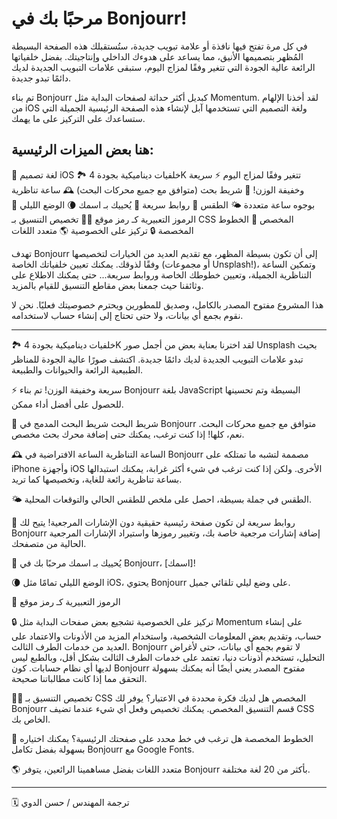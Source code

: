 # مرحبًا بك في Bonjourr!

في كل مرة تفتح فيها نافذة أو علامة تبويب جديدة، ستُستقبلك هذه الصفحة البسيطة المُظهر بتصميمها الأنيق، مما يساعد على هدوءك الداخلي وإنتاجيتك. بفضل خلفياتها الرائعة عالية الجودة التي تتغير وفقًا لمزاج اليوم، ستبقى علامات التبويب الجديدة لديك دائمًا تبدو جديدة.

تم بناء Bonjourr كبديل أكثر حداثة لصفحات البداية مثل Momentum. لقد أخذنا الإلهام من iOS ولغة التصميم التي تستخدمها آبل لإنشاء هذه الصفحة الرئيسية الجميلة التي ستساعدك على التركيز على ما يهمك.

## هنا بعض الميزات الرئيسية:

🍏 لغة تصميم iOS
🏞 خلفيات ديناميكية بجودة 4K تتغير وفقًا لمزاج اليوم
⚡️ سريعة وخفيفة الوزن!
🔎 شريط بحث (متوافق مع جميع محركات البحث)
🕰 ساعة تناظرية بوجوه ساعة متعددة
🌤 الطقس
🔗 روابط سريعة
👋 يُحييك بـ اسمك
🌘 الوضع الليلي
🥖 الرموز التعبيرية كـ رمز موقع
🧑‍💻 تخصيص التنسيق بـ CSS المخصص
📝 الخطوط المخصصة
🔒 تركيز على الخصوصية
🌎 متعدد اللغات

تهدف Bonjourr إلى أن تكون بسيطة المظهر، مع تقديم العديد من الخيارات لتخصيصها وفقًا لذوقك. يمكنك تعيين خلفياتك الخاصة (أو مجموعات Unsplash!)، وتمكين الساعة التناظرية الجميلة، وتعيين خطوطك الخاصة وروابط سريعة... حتى يمكنك الاطلاع على وثائقنا حيث جمعنا بعض مقاطع التنسيق للقيام بالمزيد.

هذا المشروع مفتوح المصدر بالكامل، وصديق للمطورين ويحترم خصوصيتك فعليًا. نحن لا نقوم بجمع أي بيانات، ولا حتى تحتاج إلى إنشاء حساب لاستخدامه.

---
🏞 خلفيات ديناميكية بجودة 4K
لقد اخترنا بعناية بعض من أجمل صور Unsplash بحيث تبدو علامات التبويب الجديدة لديك دائمًا جديدة. اكتشف صورًا عالية الجودة للمناظر الطبيعية الرائعة والحيوانات والطبيعة.

⚡️ سريعة وخفيفة الوزن!
تم بناء Bonjourr بلغة JavaScript البسيطة وتم تحسينها للحصول على أفضل أداء ممكن.

🔎 شريط البحث
شريط البحث المدمج في Bonjourr متوافق مع جميع محركات البحث. نعم، كلها! إذا كنت ترغب، يمكنك حتى إضافة محرك بحث مخصص.

🕰 الساعة التناظرية
الساعة الافتراضية في Bonjourr مصممة لتشبه ما تمتلكه على iPhone وأجهزة iOS الأخرى. ولكن إذا كنت ترغب في شيء أكثر غرابة، يمكنك استبدالها بساعة تناظرية رائعة للغاية، وتخصيصها كما تريد.

🌤 الطقس
في جملة بسيطة، احصل على ملخص للطقس الحالي والتوقعات المحلية.

🔗 روابط سريعة
لن تكون صفحة رئيسية حقيقية دون الإشارات المرجعية! يتيح لك Bonjourr إضافة إشارات مرجعية خاصة بك، وتغيير رموزها واستيراد الإشارات المرجعية الحالية من متصفحك.

👋 يُحييك بـ اسمك
مرحبًا بك في Bonjourr، [اسمك]!

🌘 الوضع الليلي
تمامًا مثل iOS، يحتوي Bonjourr على وضع ليلي تلقائي جميل.

🥖 الرموز التعبيرية كـ رمز موقع

🔒 تركيز على الخصوصية
تشجيع بعض صفحات البداية مثل Momentum على إنشاء حساب، وتقديم بعض المعلومات الشخصية، واستخدام المزيد من الأذونات والاعتماد على العديد من خدمات الطرف الثالث. Bonjourr لا تقوم بجمع أي بيانات، حتى لأغراض التحليل، تستخدم أذونات دنيا، تعتمد على خدمات الطرف الثالث بشكل أقل، وبالطبع ليس لديها أي نظام حسابات. كون Bonjourr مفتوح المصدر يعني أيضًا أنه يمكنك بسهولة التحقق مما إذا كانت مطالباتنا صحيحة.

🧑‍💻 تخصيص التنسيق بـ CSS المخصص
هل لديك فكرة محددة في الاعتبار؟ يوفر لك Bonjourr قسم التنسيق المخصص. يمكنك تخصيص وفعل أي شيء عندما تضيف CSS الخاص بك.

📝 الخطوط المخصصة
هل ترغب في خط محدد على صفحتك الرئيسية؟ يمكنك اختياره بسهولة بفضل تكامل Bonjourr مع Google Fonts.

🌎 متعدد اللغات
بفضل مساهمينا الرائعين، يتوفر Bonjourr بأكثر من 20 لغة مختلفة.

---

🗓️ ترجمة المهندس / حسن الدوي